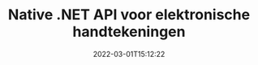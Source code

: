---
############################# Static ############################
layout: "product"
date: 2022-03-01T15:12:22
draft: false
#operation: 
#signaturetype: 
#fileformat: 
#productName: Java
lang: nl
#productCode: java
#otherformats: 
#breadcrumb: Put  signature on  for Java
product: "Signature"
product_tag: "signature"
platform: ".NET"
platform_tag: "net"

############################# Head ############################
head_title: ".NET Digital Signature API - Elektronisch ondertekenen PDF Word Excel-afbeeldingen"
head_description: "C# .NET API voor digitale handtekeningen, eSignature-bibliotheek voor het elektronisch ondertekenen van PDF-, Word-, Excel-spreadsheets, PowerPoint, afbeeldingen en grafische documentindelingen."

############################# Header ############################
title: "Native .NET API voor elektronische handtekeningen"
description: "Voeg digitale handtekeningen toe aan documentindelingen en implementeer populaire typen e-handtekeningen (tekst, afbeelding, QR-code, streepjescode, stempel en metagegevens) in .NET-toepassingen."
button:
    enable: true

############################# SubMenu ############################
submenu:
    enable: true
    
    left:
        img_alt: "GroupDocs.Signature for .NET"
        image: "https://www.groupdocs.cloud/templates/groupdocs/images/product-logos/groupdocs-signature-net.png"
        product: "GroupDocs.Signature"
        platform: ".NET"

    middle:
        button:
            # button loop
            - link: "#overview"
              text: "Overzicht"

            # button loop
            - link: "#features"
              text: "Functies"

            # button loop
            - link: "#support"
              text: "Steun"

            # button loop
            - link: "https://products.groupdocs.app/signature"
              text: "Live demonstratie"

            # button loop
            - link: "https://purchase.groupdocs.com/pricing/signature/net"
              text: "prijzen"

    right:
        link_download: "https://downloads.groupdocs.com/signature"
        link_learn: "https://docs.groupdocs.com/signature/net/"
        link_buy: "https://purchase.groupdocs.com"

############################# Overview ############################
overview:
    enable: true
    content: |
      Gebruik GroupDocs.Signature voor .NET API om applicaties te bouwen in C#, ASP.NET en andere op .NET gebaseerde technologieën, waarmee u digitale zakelijke documenten kunt ondertekenen, zoals PDF, Microsoft Word, Excel-spreadsheets, PowerPoint-presentaties, afbeeldingen, OpenDocument en andere industriestandaard bestandsindelingen zonder extra software te hoeven installeren. Deze bibliotheek met elektronische handtekeningen is eenvoudig om mee te werken en .NET-ontwikkelaars kunnen eenvoudig geavanceerde functies voor digitale handtekeningen toevoegen aan hun toepassingen, waardoor gebruikers veilig e-handtekeningen van populaire documentindelingen kunnen ondertekenen, doorzoeken en verifiëren. Het ondersteunt de implementatie van verschillende soorten handtekeningen, zoals tekst, afbeelding, streepjescode, QR-code, formulierveld, stempel en metadata.  

      De API voor documenthandtekeningen stelt u in staat met eenvoudige en geavanceerde zoekopties om in een oogwenk uw vereiste handtekeningen op een document te vinden. De opties voor het toepassen van handtekeningstyling, uiterlijkbeheer en het aanpassen van handtekeningeigenschappen zoals afmetingen, schaduw, uitlijning en meer is ook mogelijk met deze functierijke API voor documentondertekening.  

      GroupDocs.Signature voor .NET kan worden gebruikt in elke ontwikkelomgeving die het .NET-platform ondersteunt. Het is compatibel met alle op .NET gebaseerde talen en ondersteunt populaire besturingssystemen (Windows, Linux, MacOS) waarop Mono- of .NET-frameworks (inclusief .NET Core) kunnen worden geïnstalleerd.
    tabs:
      enable: true
      
      ## TAB ONE ##
      tab_one:
        description: |
          Hieronder volgt een overzicht van GroupDocs.Signature voor .NET:
      
        left:
          enable: true
          icon: "fab fa-html5"
          title: "handtekening typen"
          content: |
            * Tekst handtekening
            * Afbeelding Handtekening
            * Digitale handtekeningen
            * QR-code handtekening
            * Barcode handtekening
            * Stempel Handtekening
            * Handtekening van metagegevens
      
      ## TAB TWO ##
      tab_two:
        description: |
          GroupDocs.Signature voor .NET ondersteunt weergave van alle populaire [documentbestandsindelingen](https://docs.groupdocs.com/signature/net/supported-document-formats/). Voeg met slechts een paar regels code PDF-handtekeningen, Microsoft Office Word, Excel-spreadsheets, afbeeldingen, HTML, Outlook-e-mail, OneNote, Project en grafische weergavemogelijkheden toe aan uw .NET-toepassingen.

        left:
          enable: true
          table:
            # table loop
            - title: "Microsoft Office"
              content: |
                * **Word:** DOC, DOCX, DOCM, DOT, DOTX, DOTM, RTF, TXT
                * **Excel:** XLS, XLSX, XLSM, XLSB, XLTM, XLT, XLTM, XLTX, XLAM, SXC, SpreadsheetML
                * **PowerPoint:** PPT, PPTX, PPS, PPSX, PPSM, POT, POTM, POTX, PPTM

        right:
          enable: true
          table:
            # table loop
            - title: "Images & Other Formats"
              content: |
                * **Afbeeldingen**: JPG, BMP, PNG, TIFF, GIF, DCM, WEBP
                * **OpenDocument**: ODT, OTT, OTS, ODS, ODP, OTP, ODG
                * **Jpeg2000**: JP2, JPF, JPX, J2K, J2C, JPM
                * **Metabestanden**: EMF, WMF, CMX
                * **Draagbaar**: PDF
                * **Schaalbare vectorafbeeldingen**: CDR, SVG
                * **Adobe Photoshop**: PSD
                * **Anderen**: DJVU

      ## TAB THREE ##
      tab_three:
        description: |
          GroupDocs.Signature voor .NET ondersteunt de volgende besturingssystemen, frameworks en pakketbeheerders:
        
        left:
          enable: true
          table:
            # table loop
            - icon: "fab fa-windows"
              title: "Besturingssystemen"
              content: |
                * Windows Desktop
                * Windows Server
                * Windows Azure
                * Linux
                * MacOS

            # table loop
            - icon: "fas fa-code"
              title: "Ondersteunde kaders"
              content: |
                * .NET Framework 2.0 or higher
                * Mono Framework 1.2 or higher
                * .NET Standard 2.0
                * .NET Core 2.0
                * .NET Core 2.1

        right:
          enable: true
          table:
            # table loop
            - icon: "fas fa-box"
              title: "Pakket manager"
              content: |
                * NuGet

            # table loop
            - icon: "fas fa-tools"
              title: "Ontwikkelomgevingen"
              content: |
                * Microsoft Visual Studio
                * Xamarin.Android
                * Xamarin.IOS
                * Xamarin.Mac
                * MonoDevelop

############################# Features ############################
features:
    enable: true
    title: "GroupDocs.Signature voor .NET-functies"

    feature:
      # feature loop
      - icon: "fas fa-copy"
        content: "Maak, zoek, update, verberg, verifieer en verwijder e-handtekeningen van ondersteunde documentformaten"

      # feature loop
      - icon: "fas fa-eye"
        content: "Specificeer XML Advanced Electronic Signatures (XAdES) voor Excel-spreadsheets"

      # feature loop
      - icon: "fas fa-bolt"
        content: "Haal afbeeldingsinhoud op van documenten die zijn ondertekend met QR-code, streepjescode en afbeeldingshandtekeningen"
      
      # feature loop
      - icon: "fas fa-file-powerpoint"
        content: "Stel hoogte, breedte, marges en uitlijning in voor tekst- of afbeeldingshandtekening en plaats op specifieke pagina"

      # feature loop
      - icon: "fas fa-code"
        content: "Zoek, verifieer en onderteken PowerPoint-presentatiedocumenten digitaal"

      # feature loop
      - icon: "fas fa-cloud"
        content: "Onderteken tekstverwerkingsdocumentindelingen met native tekstwatermerken"

      # feature loop
      - icon: "fas fa-remove-format"
        content: "Ondersteunt afgeronde hoeken voor handtekeningtypes met rechthoekige stempels"

      # feature loop
      - icon: "fas fa-comment-slash"
        content: "Pas een tekst- of afbeeldingshandtekening toe op een specifiek Excel-blad of stel een e-handtekening in op alle bladen"

      # feature loop
      - icon: "fas fa-location-arrow"
        content: "Specificeer een bepaald rij- en kolomnummer om tekst of afbeeldingshandtekening in Excel-blad te plaatsen"

      # feature loop
      - icon: "fas fa-border-all"
        content: "Pas schaduw toe op teksthandtekening in Microsoft PowerPoint en stel de kleur, hoek en transparantie in"

      # feature loop
      - icon: "fas fa-wrench"
        content: "Configureer teksthandtekeningrandstijlen en lettertypeopties voor Excel-bladen"

      # feature loop
      - icon: "fas fa-columns"
        content: "Stel afbeeldingshandtekeningtype in, b.v. Rond of vierkant en configureer marges, letterkleur, rotatie"

      # feature loop
      - icon: "fas fa-file-word"
        content: "Pas digitale certificaten toe op documenten, spreadsheets en PDF-bestanden met Signature Line"

      # feature loop
      - icon: "fas fa-envelope"
        content: "Kleurinstellingen uitvoeren, transparantie en rotatie toepassen op teksthandtekening"

      # feature loop
      - icon: "fas fa-print"
        content: "Stel opties voor helderheid en grijstinten in en specificeer inspringing van afbeeldingshandtekening in een afbeelding"

      # feature loop
      - icon: "fas fa-file-archive"
        content: "Sluit aangepaste objecten in, serialiseer en codeer en decodeer handtekeningwaarden van metagegevens van PDF-documenten"

      # feature loop
      - icon: "fas fa-lock"
        content: "Verberg, verwijder of pas de weergave van digitale handtekeningen van PDF-documenten aan"

      # feature loop
      - icon: "fas fa-file-code"
        content: "Onderteken PDF-documenten met digitaal formulierveld en teksthandtekening als afbeelding, annotatie, sticker of watermerk"
      
      # feature loop
      - icon: "fas fa-fill-drip"
        content: "Zet teksthandtekening in formuliervelden van MS Word- en PDF-documenten"

      # feature loop
      - icon: "fas fa-file-excel"
        content: "Specificeer willekeurige pagina's van documenten voor het verwerken van handtekening of eSignature Uitgebreide verificatie voor Word-bestanden"

      # feature loop
      - icon: "fas fa-heading"
        content: "Bewaar het ondertekende afbeeldingsbestand in een ander formaat en exporteer het ondertekende werkblad als afbeelding of TIFF met meerdere pagina's"

      # feature loop
      - icon: "fas fa-project-diagram"
        content: "Wachtwoord toewijzen, wijzigen en verwijderen voor ondertekende bestanden en eSignature toepassen op met wachtwoord beveiligde bestanden"

      # feature loop
      - icon: "fas fa-cube"
        content: "eSign-werkbladen, PowerPoint-dia's, Word-documenten en afbeeldingen met aangepaste objecten in metadata"

      # feature loop
      - icon: "fab fa-uncharted"
        content: "Stel kenmerkende penseelstijlen in als effen, textuur, lineair verloop en radiaal verloop"

      # feature loop
      - icon: "fab fa-uncharted"
        content: "Onderteken documenten met aangepaste gecodeerde QR-code tekst of gegevens"

      # feature loop
      - icon: "fab fa-uncharted"
        content: "Zoek en onderteken bestanden met DjVu-indeling als afbeeldingsdocument"

      # feature loop
      - icon: "fab fa-uncharted"
        content: "Extraheer documentinformatie, bijvoorbeeld aantal pagina's, via de bestands-URL"

      # feature loop
      - icon: "fab fa-uncharted"
        content: "Zoek, onderteken en verifieer CorelDraw-bestanden als afbeeldingsdocumenten"

      # feature loop
      - icon: "fab fa-uncharted"
        content: "Houd de geschiedenis van verwerkte of verwijderde handtekeninginformatie opgeslagen in de metadata"

      # feature loop
      - icon: "fab fa-uncharted"
        content: "Voeg aangepast gegevensobject, VCard of e-mailobject toe aan QR-code en verifieer gecodeerde QR-code in PDF-bestanden"

    more_feature:
      # more_feature_loop
      - title: "Voeg eenvoudig digitale handtekeningen toe"
        content: |
          Met GroupDocs.Signature voor .NET API kunt u verschillende soorten handtekeningen toevoegen aan ondersteunde bestandsindelingen. De handtekeningtypen, zoals tekst, afbeelding, digitaal, stempel, QR-code, streepjescode en metagegevens, kunnen worden toegepast met behulp van GroupDocs.Signature voor .NET. Het volgende codevoorbeeld laat zien hoe u een teksthandtekening toepast op een PDF-document:

          ```cs
          using (Signature signature = new Signature("D:\\sample.pdf"))
          {
          TextSignOptions options = new TextSignOptions("John Smith")
          {
          // tekstkleur instellen
          ForeColor = Color.Red
          };
          // document ondertekenen om in te dienen
          signature.Sign("D:\\signed.pdf", options);
          }
          ```

      # more_feature_loop
      - title: "Ondersteunde typen barcodehandtekeningen"
        content: |
          Onze handtekeningmanipulatie-API biedt u de mogelijkheid om streepjescodehandtekeningen toe te passen op ondersteunde documentindelingen. GroupDocs.Signature voor .NET ondersteunt verschillende soorten streepjescodes, zoals Code128, Code39Extended, Code39Standard, EAN14, EAN8, ITF14, UPCA en UPCE. Er wordt ook een statisch object met de naam "AllTypes" geleverd om alle geregistreerde streepjescodetypen te ondersteunen.

      # more_feature_loop
      - title: "Zoek Handtekeningen & Certificaten"
        content: |
          Met GroupDocs.Signature voor .NET API kunt u zoeken naar digitale certificaten in Word-documenten, Excel-spreadsheets en PDF-bestanden. U kunt ook alle digitale certificaten ophalen die in het systeem zijn geregistreerd. Metadatahandtekeningen kunnen ook worden doorzocht in Word-documenten, Excel-spreadsheets, afbeeldingen en PDF-bestanden, met behulp van GroupDocs.Signature for .NET API.  

          Via GroupDocs.Signature for .NET API kunt u QR-code- en barcodehandtekeningen doorzoeken in elk document, presentatie, spreadsheet, afbeelding en PDF-bestand, en de voortgang van het zoeken ophalen. U kunt ook een aangepast gegevensobject zoeken in documenten die zijn ondertekend met QR-Code-handtekening.

      # more_feature_loop
      - title: "Geavanceerde zoekopties voor streepjescode"
        content: |
          U kunt uw vereiste streepjescode heel gemakkelijk zoeken en lokaliseren via GroupDocs.Signature for.NET API, aangezien onze handtekening-API geavanceerde zoekopties biedt. Hiermee kunt u streepjescodes zoeken op een bepaalde pagina, zoeken in een document, verschillende pagina's specificeren om te doorzoeken (eerste, laatste, even, oneven), zoeken naar streepjescodes van een bepaald coderingstype, streepjescodes zoeken op basis van een specifieke tekenreeks of streepjescodes zoeken gebaseerd op tekenreeks met de optie "bevat".

############################# Support ############################
support:
    enable: true

############################# Solutions ############################
solutions:
    enable: true
    title: "GroupDocs.Signature biedt API's voor het bekijken van documenten voor andere populaire ontwikkelomgevingen"

    solution:
        # solution loop
        - img_alt: "GroupDocs.Signature for Java"
          image: "https://www.groupdocs.cloud/templates/groupdocs/images/product-logos/groupdocs-signature-java.png"
          product: "GroupDocs.Signature"
          platform: "Java"
          link: "/signature/java/"

############################# Back to top ###############################
back_to_top:
  enable: true
---